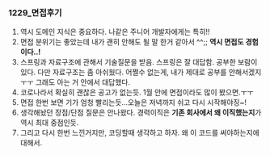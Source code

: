 ### 1229_면접후기

1. 역시 도메인 지식은 중요하다. 나같은 주니어 개발자에게는 특히!!
2. 면접 분위기는 좋았는데 내가 괜히 안해도 될 말 한거 같아서 ^^;; **역시 면접도 경험이다..!**
3. 스프링과 자료구조에 관해서 기술질문을 받음. 스프링은 잘 대답함. 공부한 보람이 있다. 다만 자료구조는 좀 아쉬웠다.
어쩔수 없는게, 내가 제대로 공부를 안해서겠지 ㅜㅜ 그래도 아는 거 안에서 대답했다.
4. 코로나라서 확실히 괜찮은 공고가 없는듯. 1월 안에 면접이라도 많이 봤으면.ㅜㅜ
5. 면접 한번 보면 기가 엄청 빨리는듯...오늘은 저녁까지 쉬고 다시 시작해야징~!
6. 생각해놨던 장점/단점 질문은 안나왔다. 경력이직은 **기존 회사에서 왜 이직했는지**가 역시 최대 중점인듯.
7. 그리고 다시 한번 느낀거지만, 코딩할때 생각하고 하자. 왜 이 코드를 써야하는지에 대해서.

